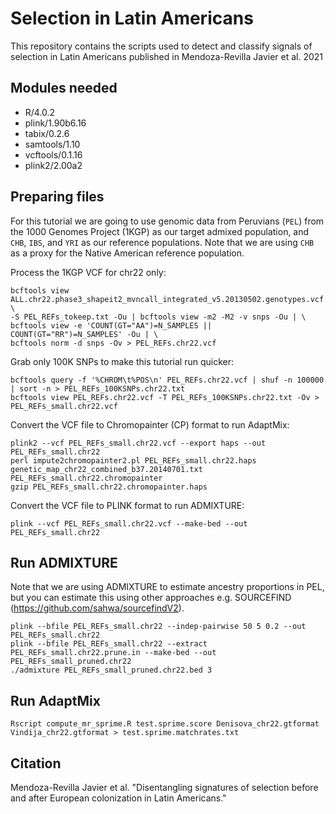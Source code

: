 # Selection in Latin Americans
This repository contains the scripts used to detect and classify signals of selection in Latin Americans published in Mendoza-Revilla Javier et al. 2021

## Modules needed
* R/4.0.2
* plink/1.90b6.16
* tabix/0.2.6
* samtools/1.10
* vcftools/0.1.16
* plink2/2.00a2

## Preparing files

For this tutorial we are going to use genomic data from Peruvians (`PEL`) from the 1000 Genomes Project (1KGP) as our target admixed population, and `CHB`, `IBS`, and `YRI` as our reference populations. Note that we are using `CHB` as a proxy for the Native American reference population.

Process the 1KGP VCF for chr22 only:

```
bcftools view ALL.chr22.phase3_shapeit2_mvncall_integrated_v5.20130502.genotypes.vcf.gz \
-S PEL_REFs_tokeep.txt -Ou | bcftools view -m2 -M2 -v snps -Ou | \
bcftools view -e 'COUNT(GT="AA")=N_SAMPLES || COUNT(GT="RR")=N_SAMPLES' -Ou | \
bcftools norm -d snps -Ov > PEL_REFs.chr22.vcf
```

Grab only 100K SNPs to make this tutorial run quicker:

```
bcftools query -f '%CHROM\t%POS\n' PEL_REFs.chr22.vcf | shuf -n 100000 | sort -n > PEL_REFs_100KSNPs.chr22.txt
bcftools view PEL_REFs.chr22.vcf -T PEL_REFs_100KSNPs.chr22.txt -Ov > PEL_REFs_small.chr22.vcf
```

Convert the VCF file to Chromopainter (CP) format to run AdaptMix:

```
plink2 --vcf PEL_REFs_small.chr22.vcf --export haps --out PEL_REFs_small.chr22
perl impute2chromopainter2.pl PEL_REFs_small.chr22.haps genetic_map_chr22_combined_b37.20140701.txt PEL_REFs_small.chr22.chromopainter
gzip PEL_REFs_small.chr22.chromopainter.haps
```

Convert the VCF file to PLINK format to run ADMIXTURE:

```
plink --vcf PEL_REFs_small.chr22.vcf --make-bed --out PEL_REFs_small.chr22
```

## Run ADMIXTURE 
Note that we are using ADMIXTURE to estimate ancestry proportions in PEL, but you can estimate this using other approaches e.g. SOURCEFIND (https://github.com/sahwa/sourcefindV2). 

```
plink --bfile PEL_REFs_small.chr22 --indep-pairwise 50 5 0.2 --out PEL_REFs_small.chr22
plink --bfile PEL_REFs_small.chr22 --extract PEL_REFs_small.chr22.prune.in --make-bed --out PEL_REFs_small_pruned.chr22
./admixture PEL_REFs_small_pruned.chr22.bed 3
```

## Run AdaptMix

```
Rscript compute_mr_sprime.R test.sprime.score Denisova_chr22.gtformat Vindija_chr22.gtformat > test.sprime.matchrates.txt
```

## Citation
Mendoza-Revilla Javier et al. "Disentangling signatures of selection before and after European colonization in Latin Americans." 
